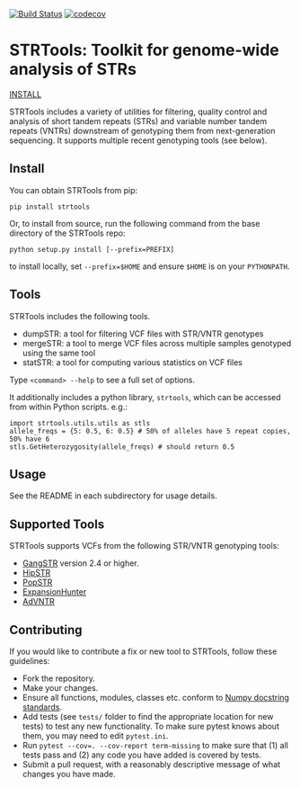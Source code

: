 [![Build Status](https://travis-ci.org/gymreklab/STRTools.svg?branch=master)](https://travis-ci.org/gymreklab/STRTools)
[![codecov](https://codecov.io/gh/gymreklab/STRTools/branch/master/graph/badge.svg)](https://codecov.io/gh/gymreklab/STRTools)

# STRTools: Toolkit for genome-wide analysis of STRs

<a href="#install">INSTALL</a>

STRTools includes a variety of utilities for filtering, quality control and analysis of short tandem repeats (STRs) and variable number tandem repeats (VNTRs) downstream of genotyping them from next-generation sequencing. It supports multiple recent genotyping tools (see below).

<a name="install"></a>
## Install

You can obtain STRTools from pip:

```
pip install strtools
```

Or, to install from source, run the following command from the base directory of the STRTools repo:

```
python setup.py install [--prefix=PREFIX]
```

to install locally, set `--prefix=$HOME` and ensure `$HOME` is on your `PYTHONPATH`.

## Tools
STRTools includes the following tools.

* dumpSTR: a tool for filtering VCF files with STR/VNTR genotypes
* mergeSTR: a tool to merge VCF files across multiple samples genotyped using the same tool
* statSTR: a tool for computing various statistics on VCF files

Type `<command> --help` to see a full set of options.

It additionally includes a python library, `strtools`, which can be accessed from within Python scripts. e.g.:

```
import strtools.utils.utils as stls
allele_freqs = {5: 0.5, 6: 0.5} # 50% of alleles have 5 repeat copies, 50% have 6
stls.GetHeterozygosity(allele_freqs) # should return 0.5
```

## Usage
See the README in each subdirectory for usage details.

## Supported Tools
STRTools supports VCFs from the following STR/VNTR genotyping tools:

* [GangSTR](https://github.com/gymreklab/gangstr) version 2.4 or higher.
* [HipSTR](https://github.com/tfwillems/HipSTR)
* [PopSTR](https://github.com/DecodeGenetics/popSTR)
* [ExpansionHunter](https://github.com/Illumina/ExpansionHunter)
* [AdVNTR](https://github.com/mehrdadbakhtiari/adVNTR)

## Contributing

If you would like to contribute a fix or new tool to STRTools, follow these guidelines:

* Fork the repository.
* Make your changes. 
* Ensure all functions, modules, classes etc. conform to [Numpy docstring standards](https://numpydoc.readthedocs.io/en/latest/format.html).
* Add tests (see `tests/` folder to find the appropriate location for new tests) to test any new functionality. To make sure pytest knows about them, you may need to edit `pytest.ini`.
* Run `pytest --cov=. --cov-report term-missing` to make sure that (1) all tests pass and (2) any code you have added is covered by tests.
* Submit a pull request, with a reasonably descriptive message of what changes you have made.

